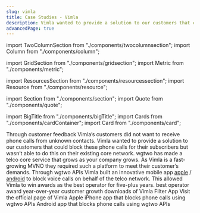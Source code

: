 ```yaml
---
slug: vimla
title: Case Studies - Vimla
description: Vimla wanted to provide a solution to our customers that could block these phone calls for their subscribers but wasn’t able to do this on their existing core network.
advancedPage: true
---
```


import TwoColumnSection from "./components/twocolumnsection";
import Column from "./components/column";

import GridSection from "./components/gridsection";
import Metric from "./components/metric";

import ResourcesSection from "./components/resourcessection";
import Resource from "./components/resource";

import Section from "./components/section";
import Quote from "./components/quote";

import BigTitle from "./components/bigTitle";
import Cards from "./components/cardContainer";
import Card from "./components/card";

<TwoColumnSection>

  <Column sticky>
    <BigTitle pillText="MVNO" logoUrl="/img/vimla.png">
    </BigTitle>
  </Column>

  <Column>
    <Cards>
      <Card label="CHALLENGE" title="Limited technology resources make it difficult to innovate and build solutions for customers.">
        Through customer feedback Vimla’s customers did not want to receive phone calls from unknown contacts. Vimla wanted to provide a solution to our customers that could block these phone calls for their subscribers but wasn’t able to do this on their existing core network.
      </Card>
      <Card label="SOLUTION" title="An advanced API that enables Vimla to build a custom application,  allowing their customers to filter phone calls on the network level.">
        wgtwo has made a telco core service that grows as your company grows. As Vimla is a fast-growing MVNO they required such a platform to meet their customer’s demands. Through wgtwo APIs Vimla built an innovative mobile app <a href="https://apps.apple.com/us/app/vimla-filter/id1435063008" target="_blank">apple</a> / <a href="https://play.google.com/store/apps/details?id=com.vimlafilterapp&hl=en&gl=US&pli=1" target="_blank"> android</a> to block voice calls on behalf of the telco network. This allowed Vimla to win awards as the best operator for five-plus years.
      </Card>
    </Cards>
  </Column>
  
</TwoColumnSection>

<GridSection bgColor="#232e33">
  <Metric title="5 years">best operator award</Metric>
  <Metric title="10%+">year-over-year customer growth</Metric>
  <Metric title="20k+">downloads of Vimla Filter App</Metric>
</GridSection>

<ResourcesSection>
  <Resource title="vimla.se" link="https://vimla.se">Visit the official page of Vimla</Resource>
  <Resource title="Apple App" link="https://apps.apple.com/us/app/vimla-filter/id1435063008">Apple iPhone app that blocks phone calls using wgtwo APIs</Resource>
  <Resource title="Android App" link="https://play.google.com/store/apps/details?id=com.vimlafilterapp&hl=en&gl=US&pli=1">Android app that blocks phone calls using wgtwo APIs</Resource>
</ResourcesSection>

